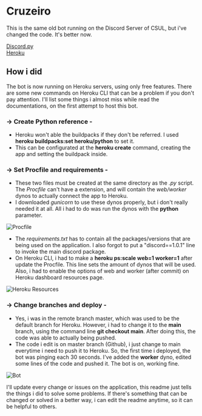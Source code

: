# Cruzeiro

This is the same old bot running on the Discord Server of CSUL, but i've changed the code. It's better now.

[Discord.py](https://discordpy.readthedocs.io/en/stable/index.html)\
[Heroku](https://devcenter.heroku.com/categories/python-support)

## How i did 

The bot is now running on Heroku servers, using only free features. There are some new commands on Heroku CLI that can be a problem if you don't pay attention.
I'll list some things i almost miss while read the documentations, on the first attempt to host this bot.

### → Create Python reference -

  * Heroku won't able the buildpacks if they don't be referred. I used **heroku buildpacks:set heroku/python** to set it.
  * This can be configurated at the **heroku create** command, creating the app and setting the buildpack inside.

### → Set Procfile and requirements -

  * These two files must be created at the same directory as the *.py* script. The _Procfile_ can't have a extension, and will contain the _web/worker_ dynos to 
  actually connect the app to Heroku.
  * I downloaded _gunicorn_ to use these dynos properly, but i don't really needed it at all. All i had to do was run the dynos with the **python** parameter. 
  
  ![Procfile](https://user-images.githubusercontent.com/61850743/120256302-35333a80-c264-11eb-9d37-3a3027a4016f.png)
  
  * The _requirements.txt_ has to contain all the packages/versions that are being used on the application. I also forgot to put a "discord==1.0.1" line to invoke the
  main discord package.
  * On Heroku CLI, i had to make a **heroku ps:scale web=1 worker=1** after update the Procfile. This line sets the amount of dynos that will be used. Also, i had
  to enable the options of web and worker (after commit) on Heroku dashboard resources page.
  
  ![Heroku Resources](https://user-images.githubusercontent.com/61850743/120261954-58afb280-c26f-11eb-83aa-506cdfd54591.png)

### → Change branches and deploy - 
 
  * Yes, i was in the remote branch master, which was used to be the default branch for Heroku. However, i had to change it to the **main** branch, using the
  command line **git checkout main**. After doing this, the code was able to actually being pushed.
  * The code i edit is on master branch (Github), i just change to main everytime i need to push it to Heroku. So, the first time i deployed, the bot was 
  pinging each 30 seconds. I've added the **worker** dyno, edited some lines of the code and pushed it. The bot is on, working fine.
 
  ![Bot](https://user-images.githubusercontent.com/61850743/120260002-5f3c2b00-c26b-11eb-9ee6-22d976f88bb7.png)
  
I'll update every change or issues on the application, this readme just tells the things i did to solve some problems. If there's something that can be changed or 
solved in a better way, i can edit the readme anytime, so it can be helpful to others.  
